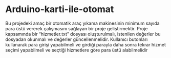 # Arduino-karti-ile-otomat

Bu projedeki amaç bir otomatik araç yıkama 
makinesinin minimum sayıda para üstü vererek 
çalışmasını sağlayan bir proje geliştirmektir.
 Proje kapsamında bir “hizmetler.txt” dosyası 
oluşturulmalı, istenilen değerler bu dosyadan 
okunmalı ve değerler güncellenmelidir. Kullanıcı 
butonları kullanarak para girişi yapabilmeli ve 
girdiği parayla daha sonra tekrar hizmet seçimi 
yapabilmeli ve seçtiği hizmetlere göre para üstü 
alabilmelidir
 
